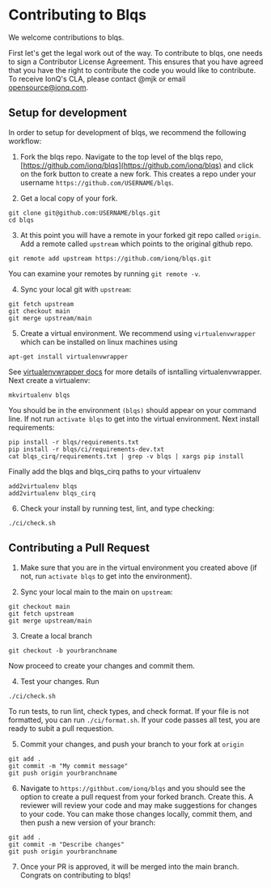 # Contributing to Blqs

We welcome contributions to blqs.

First let's get the legal work out of the way. To contribute to blqs,
one needs to sign a Contributor License Agreement. This ensures that you
have agreed that you have the right to contribute the code you would like
to contribute. To receive IonQ's CLA, please contact @mjk or email opensource@ionq.com.

## Setup for development

In order to setup for development of blqs, we recommend the following workflow:

1. Fork the blqs repo.  Navigate to the top level of the blqs repo,
[https://github.com/ionq/blqs](https://github.com/ionq/blqs) and click
on the fork button to create a new fork. This creates a repo under your username
`https://github.com/USERNAME/blqs`.

2. Get a local copy of your fork.
```
git clone git@github.com:USERNAME/blqs.git
cd blqs
```

3. At this point you will have a remote in your forked git repo called `origin`. 
Add a remote called `upstream` which points to the original github repo.
```
git remote add upstream https://github.com/ionq/blqs.git
```
You can examine your remotes by running `git remote -v`.

4. Sync your local git with `upstream`:
```
git fetch upstream
git checkout main
git merge upstream/main
```

5. Create a virtual environment.  We recommend using `virtualenvwrapper` which
can be installed on linux machines using
```
apt-get install virtualenvwrapper
```
See [virtualenvwrapper docs](https://virtualenvwrapper.readthedocs.io/en/latest/)
for more details of isntalling virtualenvwrapper. Next create a virtualenv:
```
mkvirtualenv blqs
```
You should be in the environment `(blqs)` should appear on your command line.
If not run `activate blqs` to get into the virtual environment. Next install
requirements:
```
pip install -r blqs/requirements.txt
pip install -r blqs/ci/requirements-dev.txt
cat blqs_cirq/requirements.txt | grep -v blqs | xargs pip install
```
Finally add the blqs and blqs_cirq paths to your virtualenv
```
add2virtualenv blqs
add2virtualenv blqs_cirq
```

6. Check your install by running test, lint, and type checking:
```
./ci/check.sh

```


## Contributing a Pull Request

1. Make sure that you are in the virtual environment you created above (if not,
run `activate blqs` to get into the environment).

2. Sync your local main to the main on `upstream`:
```
git checkout main
git fetch upstream
git merge upstream/main
```

3. Create a local branch
```
git checkout -b yourbranchname
```
Now proceed to create your changes and commit them.  

4. Test your changes. Run
```
./ci/check.sh
```
To run tests, to run lint, check types, and check format. If your file is not
formatted, you can run `./ci/format.sh`.  If your code passes all test,
you are ready to subit a pull requestion.

5. Commit your changes, and push your branch to your fork at `origin`
```
git add .
git commit -m "My commit message"
git push origin yourbranchname
```

6. Navigate to `https://githbut.com/ionq/blqs` and you should see the option
to create a pull request from your forked branch.  Create this.  A reviewer
will review your code and may make suggestions for changes to your code.  You
can make those changes locally, commit them, and then push a new version of your
branch:
```
git add .
git commit -m "Describe changes"
git push origin yourbranchname
```

7. Once your PR is approved, it will be merged into the main branch. Congrats
on contributing to blqs!
